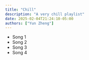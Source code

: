 ```yaml
---
title: "Chill"
description: "A very chill playlist"
date: 2025-02-04T21:24:10-05:00
authors: ["Yun Zheng"]
---
```


* Song 1
* Song 2
* Song 3
* Song 4
